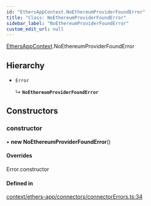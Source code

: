 ```yaml
---
id: "EthersAppContext.NoEthereumProviderFoundError"
title: "Class: NoEthereumProviderFoundError"
sidebar_label: "NoEthereumProviderFoundError"
custom_edit_url: null
---
```


[EthersAppContext](../modules/EthersAppContext.md).NoEthereumProviderFoundError

## Hierarchy

- `Error`

  ↳ **`NoEthereumProviderFoundError`**

## Constructors

### constructor

• **new NoEthereumProviderFoundError**()

#### Overrides

Error.constructor

#### Defined in

[context/ethers-app/connectors/connectorErrors.ts:34](https://github.com/scaffold-eth/eth-hooks/blob/814ff62/packages/eth-hooks/src/context/ethers-app/connectors/connectorErrors.ts#L34)
